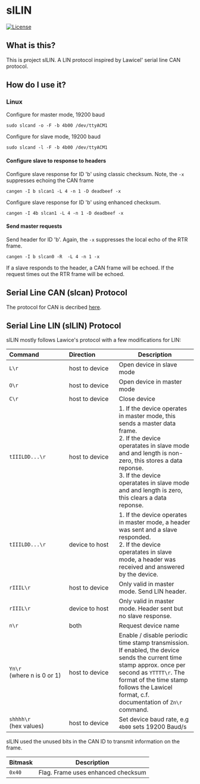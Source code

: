 # slLIN


[![License](https://img.shields.io/badge/license-MIT-brightgreen.svg)](https://opensource.org/licenses/MIT)

## What is this?

This is project slLIN. A LIN protocol inspired by Lawicel' serial line CAN protocol.

## How do I use it?

### Linux

Configure for master mode, 19200 baud

```
sudo slcand -o -F -b 4b00 /dev/ttyACM1
```

Configure for slave mode, 19200 baud

```
sudo slcand -l -F -b 4b00 /dev/ttyACM1
```

#### Configure slave to response to headers


Configure slave response for ID 'b' using classic checksum. Note, the `-x` suppresses echoing the CAN frame

```
cangen -I b slcan1 -L 4 -n 1 -D deadbeef -x
```

Configure slave response for ID 'b' using enhanced checksum.

```
cangen -I 4b slcan1 -L 4 -n 1 -D deadbeef -x
```


#### Send master requests

Send header for ID 'b'. Again, the `-x` suppresses the local echo of the RTR frame.

```
cangen -I b slcan0 -R  -L 4 -n 1 -x
```

If a slave responds to the header, a CAN frame will be echoed. If the request times out the RTR frame will be echoed.

## Serial Line CAN (slcan) Protocol

The protocol for CAN is decribed [here](http://www.can232.com/docs/canusb_manual.pdf).

## Serial Line LIN (slLIN) Protocol

slLIN mostly follows Lawice's protocol with a few modifications for LIN:

| Command&nbsp;&nbsp;&nbsp;&nbsp;&nbsp;&nbsp;&nbsp;&nbsp;&nbsp;&nbsp;&nbsp;&nbsp;&nbsp;&nbsp;&nbsp;                                | Direction&nbsp;&nbsp;&nbsp;&nbsp;&nbsp;&nbsp;&nbsp;&nbsp;&nbsp;&nbsp;&nbsp; |  Description                                   |
|----------------------------------------|----------------|------------------------------------------------|
| `L\r`                                  | host to device | Open device in slave mode |
| `O\r`                                  | host to device | Open device in master mode |
| `C\r`                                  | host to device | Close device |
| `tIIILDD...\r`                         | host to device | 1. If the device operates in master mode, this sends a master data frame. </br>2. If the device operatates in slave mode and and length is non-zero, this stores a data reponse.</br>3.  If the device operatates in slave mode and and length is zero, this clears a data reponse. |
| `tIIILDD...\r`                         | device to host | 1. If the device operates in master mode, a header was sent and a slave responded.</br>2.  If the device operatates in slave mode, a header was received and answered by the device. |
| `rIIIL\r`                              | host to device | Only valid in master mode. Send LIN header.    |
| `rIIIL\r`                              | device to host | Only valid in master mode. Header sent but no slave response. |
| `n\r`                                  | both           | Request device name                            |
| `Yn\r`</br>(where n is 0 or 1)         | host to device | Enable / disable periodic time stamp transmission. If enabled, the device sends the current time stamp approx. once per second as `YTTTT\r`. The format of the time stamp follows the Lawicel format, c.f. documentation of `Zn\r` command. |
| `shhhh\r`</br>(hex values)             | host to device | Set device baud rate, e.g  `4b00` sets 19200 Baud/s |



slLIN used the unused bits in the CAN ID to transmit information on the frame.

| Bitmask | Description |
|---------|-------
| `0x40`  | Flag. Frame uses enhanced checksum |

